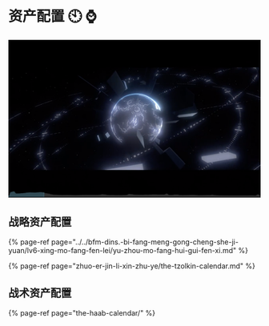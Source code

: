# 资产配置 🕙 ⌚️

![](../../.gitbook/assets/ping-mu-kuai-zhao-20210615-xia-wu-6.43.09.png)

## 战略资产配置

{% page-ref page="../../bfm-dins.-bi-fang-meng-gong-cheng-she-ji-yuan/lv6-xing-mo-fang-fen-lei/yu-zhou-mo-fang-hui-gui-fen-xi.md" %}

{% page-ref page="zhuo-er-jin-li-xin-zhu-ye/the-tzolkin-calendar.md" %}

## 战术资产配置

{% page-ref page="the-haab-calendar/" %}

